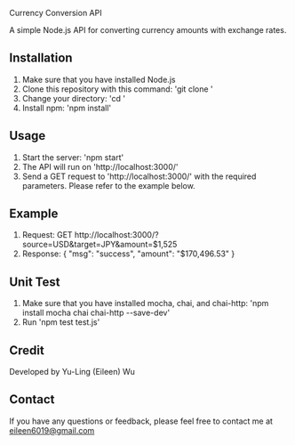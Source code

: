 Currency Conversion API

A simple Node.js API for converting currency amounts with exchange rates.

## Installation

1. Make sure that you have installed Node.js
2. Clone this repository with this command: 'git clone '
3. Change your directory: 'cd '
4. Install npm: 'npm install'

## Usage

1. Start the server: 'npm start'
2. The API will run on 'http://localhost:3000/'
3. Send a GET request to 'http://localhost:3000/' with the required parameters. Please refer to the example below.

## Example

1. Request:
GET http://localhost:3000/?source=USD&target=JPY&amount=$1,525
2. Response:
{
  "msg": "success",
  "amount": "$170,496.53"
}

## Unit Test

1. Make sure that you have installed mocha, chai, and chai-http: 'npm install mocha chai chai-http --save-dev'
2. Run 'npm test test.js'

## Credit
Developed by Yu-Ling (Eileen) Wu

## Contact
If you have any questions or feedback, please feel free to contact me at eileen6019@gmail.com
